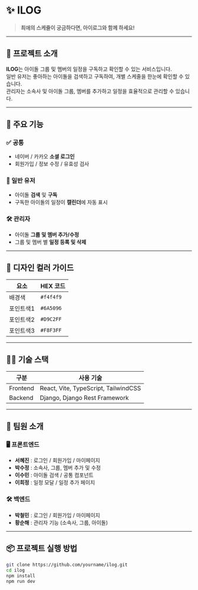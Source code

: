 # ✨ ILOG

> **최애의 스케줄이 궁금하다면, 아이로그와 함께 하세요!**

---

## 📌 프로젝트 소개

**ILOG**는 아이돌 그룹 및 멤버의 일정을 구독하고 확인할 수 있는 서비스입니다.  
일반 유저는 좋아하는 아이돌을 검색하고 구독하여, 개별 스케줄을 한눈에 확인할 수 있습니다.  
관리자는 소속사 및 아이돌 그룹, 멤버를 추가하고 일정을 효율적으로 관리할 수 있습니다.

---

## 🚀 주요 기능

### ✅ 공통
- 네이버 / 카카오 **소셜 로그인**
- 회원가입 / 정보 수정 / 유효성 검사

### 👤 일반 유저
- 아이돌 **검색** 및 **구독**
- 구독한 아이돌의 일정이 **캘린더**에 자동 표시

### 🛠️ 관리자
- 아이돌 **그룹 및 멤버 추가/수정**
- 그룹 및 멤버 별 **일정 등록 및 삭제**

---

## 🎨 디자인 컬러 가이드

| 요소       | HEX 코드  |
|------------|-----------|
| 배경색     | `#f4f4f9` |
| 포인트색1  | `#6A5096` |
| 포인트색2  | `#D9C2FF` |
| 포인트색3  | `#F8F3FF` |

---

## 🧑‍💻 기술 스택

| 구분 | 사용 기술 |
|------|-----------|
| Frontend | React, Vite, TypeScript, TailwindCSS |
| Backend  | Django, Django Rest Framework |

---

## 👥 팀원 소개

### 🖥 프론트엔드
- **서혜진** : 로그인 / 회원가입 / 마이페이지
- **박수정** : 소속사, 그룹, 멤버 추가 및 수정
- **이수민** : 아이돌 검색 / 공통 컴포넌트
- **이희정** : 일정 모달 / 일정 추가 페이지

### 🛠 백엔드
- **박철민** : 로그인 / 회원가입 / 마이페이지
- **황순해** : 관리자 기능 (소속사, 그룹, 아이돌)

---

## 📦 프로젝트 실행 방법

```bash
git clone https://github.com/yourname/ilog.git
cd ilog
npm install
npm run dev

